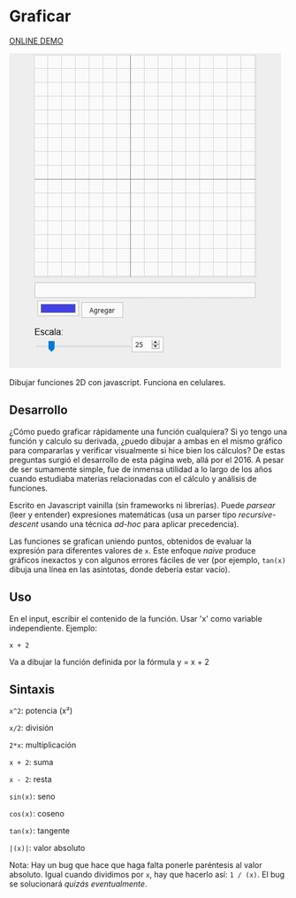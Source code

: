 # Graficar

[ONLINE DEMO](https://mauroc8.github.io/graficar/)

![Gif animado mostrando las features de "graficar"](demo.gif)

Dibujar funciones 2D con javascript. Funciona en celulares.

## Desarrollo

¿Cómo puedo graficar rápidamente una función cualquiera? Si yo tengo una función y calculo su derivada, ¿puedo dibujar a ambas en el mismo gráfico para compararlas y verificar visualmente si hice bien los cálculos? De estas preguntas surgió el desarrollo de esta página web, allá por el 2016. A pesar de ser sumamente simple, fue de inmensa utilidad a lo largo de los años cuando estudiaba materias relacionadas con el cálculo y análisis de funciones.

Escrito en Javascript vainilla (sin frameworks ni librerías). Puede _parsear_ (leer y entender) expresiones matemáticas (usa un parser tipo _recursive-descent_ usando una técnica _ad-hoc_ para aplicar precedencia).

Las funciones se grafican uniendo puntos, obtenidos de evaluar la expresión para diferentes valores de `x`. Este enfoque _naive_ produce gráficos inexactos y con algunos errores fáciles de ver (por ejemplo, `tan(x)` dibuja una línea en las asíntotas, donde debería estar vacío).

## Uso

En el input, escribir el contenido de la función. Usar 'x' como variable independiente. Ejemplo:

    x + 2

Va a dibujar la función definida por la fórmula y = x + 2

## Sintaxis

`x^2`: potencia (x²)

`x/2`: división

`2*x`: multiplicación

`x + 2`: suma

`x - 2`: resta

`sin(x)`: seno

`cos(x)`: coseno

`tan(x)`: tangente

`|(x)|`: valor absoluto

Nota: Hay un bug que hace que haga falta ponerle paréntesis al valor absoluto. Igual cuando dividimos por `x`, hay que hacerlo así: `1 / (x)`. El bug se solucionará _quizás eventualmente_.
